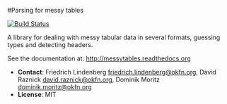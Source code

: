 #Parsing for messy tables

[![Build Status](https://travis-ci.org/okfn/messytables.png)](https://travis-ci.org/okfn/messytables)

A library for dealing with messy tabular data in several formats, guessing 
types and detecting headers.

See the documentation at: http://messytables.readthedocs.org

* **Contact**: Friedrich Lindenberg <friedrich.lindenberg@okfn.org>, David Raznick
  <david.raznick@okfn.org>, Dominik Moritz <dominik.moritz@okfn.org>
* **License**: MIT
